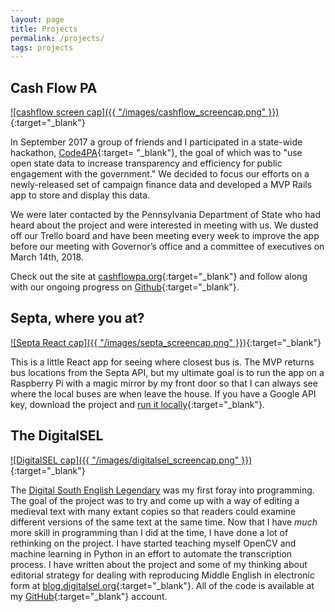 ```yaml
---
layout: page
title: Projects
permalink: /projects/
tags: projects
---
```

## Cash Flow PA
[![cashflow screen cap]({{ "/images/cashflow_screencap.png" }})](http://cashflowpa.org/){:target="_blank"}

In September 2017 a group of friends and I participated in a state-wide hackathon, [Code4PA](https://www.code4pa.tech/){:target= "_blank"}, the goal of which was to "use open state data to increase transparency and efficiency for public engagement with the government." We decided to focus our efforts on a newly-released set of campaign finance data and developed a MVP Rails app to store and display this data.

We were later contacted by the Pennsylvania Department of State who had heard about the project and were interested in meeting with us. We dusted off our Trello board and have been meeting every week to improve the app before our meeting with Governor’s office and a committee of executives on March 14th, 2018.

Check out the site at [cashflowpa.org](http://cashflowpa.org/){:target="_blank"} and follow along with our ongoing progress on [Github](https://github.com/phrig){:target="_blank"}.

## Septa, where you at?
[![Septa React cap]({{ "/images/septa_screencap.png" }})](https://github.com/webolton/septa-react-app){:target="_blank"}

This is a little React app for seeing where closest bus is. The MVP returns bus locations from the Septa API, but my ultimate goal is to run the app on a Raspberry Pi with a magic mirror by my front door so that I can always see where the local buses are when leave the house. If you have a Google API key, download the project and [run it locally](https://github.com/webolton/septa-react-app){:target="_blank"}.

## The DigitalSEL
[![DigitalSEL cap]({{ "/images/digitalsel_screencap.png" }})](http://digitalsel.org/){:target="_blank"}

The [Digital South English Legendary](http://digitalsel.org/) was my first foray into programming. The goal of the project was to try and come up with a way of editing a medieval text with many extant copies so that readers could examine different versions of the same text at the same time. Now that I have _much_ more skill in programming than I did at the time, I have done a lot of rethinking on the project. I have started teaching myself OpenCV and machine learning in Python in an effort to automate the transcription process. I have written about the project and some of my thinking about editorial strategy for dealing with reproducing Middle English in electronic form at [blog.digitalsel.org](http://blog.digitalsel.org/){:target="_blank"}. All of the code is available at my [GitHub](https://github.com/webolton){:target="_blank"} account.
